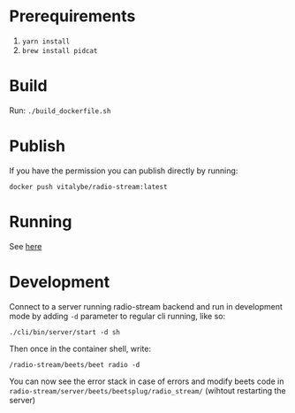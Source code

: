 Prerequirements
===============

1. `yarn install`
1. `brew install pidcat`

Build
=====
Run: `./build_dockerfile.sh`

Publish
=======

If you have the permission you can publish directly by running: 

`docker push vitalybe/radio-stream:latest`

Running
=======
See [here](https://github.com/vitalybe/radio-stream-cli/)

Development
===========

Connect to a server running radio-stream backend and run in development mode by adding `-d` parameter to regular cli running, like so:

`./cli/bin/server/start -d sh`

Then once in the container shell, write:

`/radio-stream/beets/beet radio -d`

You can now see the error stack in case of errors and modify beets code in `radio-stream/server/beets/beetsplug/radio_stream/` (wihtout restarting the server)

